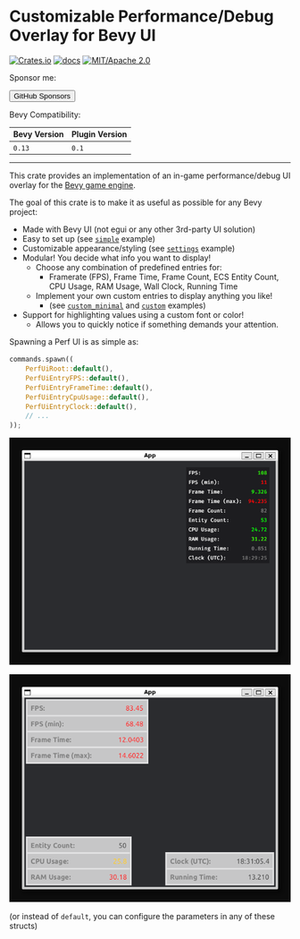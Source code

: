 # Customizable Performance/Debug Overlay for Bevy UI

[![Crates.io](https://img.shields.io/crates/v/iyes_perf_ui)](https://crates.io/crates/iyes_perf_ui)
[![docs](https://docs.rs/iyes_perf_ui/badge.svg)](https://docs.rs/iyes_perf_ui/)
[![MIT/Apache 2.0](https://img.shields.io/badge/license-MIT%2FApache-blue.svg)](./LICENSE)

Sponsor me:

<a href="https://github.com/sponsors/inodentry"><button class="ghsponsors-button">GitHub Sponsors</button></a>

Bevy Compatibility:

| Bevy Version | Plugin Version |
|--------------|----------------|
| `0.13`       | `0.1`          |

---

This crate provides an implementation of an in-game performance/debug UI overlay
for the [Bevy game engine](https://bevyengine.org).

The goal of this crate is to make it as useful as possible for any Bevy project:
 - Made with Bevy UI (not egui or any other 3rd-party UI solution)
 - Easy to set up (see [`simple`](examples/simple.rs) example)
 - Customizable appearance/styling (see [`settings`](examples/settings.rs) example)
 - Modular! You decide what info you want to display!
   - Choose any combination of predefined entries for:
     - Framerate (FPS), Frame Time, Frame Count, ECS Entity Count, CPU Usage, RAM Usage, Wall Clock, Running Time
   - Implement your own custom entries to display anything you like!
     - (see [`custom_minimal`](examples/custom_minimal.rs) and [`custom`](examples/custom.rs) examples)
 - Support for highlighting values using a custom font or color!
   - Allows you to quickly notice if something demands your attention.

Spawning a Perf UI is as simple as:

```rust
commands.spawn((
    PerfUiRoot::default(),
    PerfUiEntryFPS::default(),
    PerfUiEntryFrameTime::default(),
    PerfUiEntryCpuUsage::default(),
    PerfUiEntryClock::default(),
    // ...
));
```

![Screenshot of the simple example showing default configuration](screenshots/simple.png)

![Screenshot of the settings example showing multiple UIs with custom configuration](screenshots/settings.png)

(or instead of `default`, you can configure the parameters in any of these structs)
